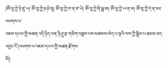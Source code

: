﻿  
།ཨོཾ་བཱ་ཀྱེ་ཏེ་ཛཱ་ཡ། ཨོཾ་བཱ་ཀྱེ་ཥ་ཥེ་སཱ། ཨོཾ་བཱ་ཀྱེ་ཁ་ན་ཛ་ཡེ། ཨོཾ་བཱ་ཀྱེ་ནི་ཥྛ་ཨ། ཨོཾ་བཱ་ཀྱེ་ཡ་ན་མ། ཨོཾ་བཱ་ཀྱེ་དཾ་ན་མཿ་འཕགས་པ་  
འཇམ་དཔལ་གྱི་མཚན་འདི་ཉིད་ལན་ཉི་ཤུ་རྩ་གཅིག་བཟླས་པས་མཚམས་མེད་པ་ལྔའི་ལས་ཀྱི་སྒྲིབ་པ་ཐམས་ཅད་འབྱང་ངོ་།འཕགས་པ་འཇམ་དཔལ་གྱི་མཚན་རྫོགས་  
སོ།།  

